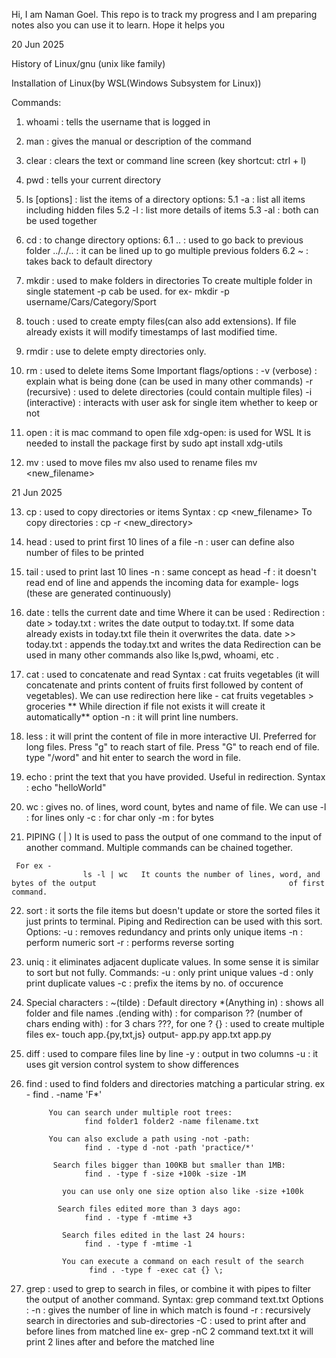 Hi, I am Naman Goel.
This repo is to track my progress and I am preparing notes also you can use it to learn. Hope it helps you 

20 Jun 2025

History of Linux/gnu (unix like family)

Installation of Linux(by WSL(Windows Subsystem for Linux))

Commands:
1. whoami : tells the username that is logged in
2. man <command> : gives the manual or description of the command
3. clear : clears the text or command line screen (key shortcut: ctrl + l)
4. pwd :  tells your current directory
5. ls [options] : list the items of a directory 
       options:
        5.1  -a : list all items including hidden files
        5.2  -l : list more details of items
        5.3   -al : both can be used together
6. cd <path> : to change directory
     options:
     6.1 .. : used to go back to previous folder
           ../../.. : it can be lined up to go multiple previous folders
     6.2 ~ : takes back to default directory
7. mkdir : used to make folders in directories
            To create multiple folder in single statement -p  cab be used.
           for ex- mkdir -p username/Cars/Category/Sport
8. touch : used to create empty files(can also add extensions).
             If file already exists it will modify timestamps of last modified time.
9. rmdir : use to delete empty directories only.
10.  rm : used to delete items
              Some Important flags/options :
                       -v (verbose) : explain what is being done (can be used in many other                                                   commands)
                       -r (recursive) : used to delete directories (could contain multiple files)
                       -i (interactive) : interacts with user ask for single item whether to keep                                                     or not
11. open : it is mac command to open file
     xdg-open: is used for WSL 
                         It is needed to install the package first by
                         sudo apt install xdg-utils

12. mv : used to move files
              mv <filename> <path>
              also used to rename files
              mv <filename> <new_filename>
          

21 Jun 2025

13. cp : used to copy directories or items
       Syntax : cp <filename> <new_filename>
       To copy directories : cp -r <directory> <new_directory>
14. head : used to print first 10 lines of a file
                 -n : user can define also number of files to be printed
15. tail : used to print last 10 lines
              -n : same concept as head
              -f : it doesn't read end of line and appends the incoming data
                   for example-  logs (these are generated continuously)
16.  date : tells the current date and time 
           Where it can be used :
           Redirection :
           date > today.txt : writes the date output to today.txt. If some data already                    exists in today.txt file thein it overwrites the data.
           date >> today.txt : appends the today.txt and writes the data
           Redirection can be used in many other commands also like ls,pwd, whoami,                etc . 

17. cat : used to concatenate and read 
             Syntax : cat fruits vegetables (it will concatenate and prints content of fruits                             first followed by content of vegetables).
              We can use redirection here like -
               cat fruits vegetables > groceries
              ** While direction if file not exists it will create it automatically**
               option -n : it will print line numbers.
18.  less : it will print the content of file in more interactive UI. Preferred for long                          files.
               Press "g" to reach start of file. 
               Press "G" to reach end of file. 
               type "/word" and hit enter to search the word in file.
19. echo : print the text that you have provided.
                  Useful in redirection.
                  Syntax : echo "helloWorld"
20. wc : gives no. of lines, word count, bytes and name of file.
               We can use 
                       -l : for lines only
                       -c : for char only
                       -m : for bytes
  21.  PIPING ( | )
     It is used to pass the output of one command to the input of another command.
     Multiple commands can be chained together.

     For ex - 
                    ls -l | wc   It counts the number of lines, word, and bytes of the output                                           of first command.
22. sort : it sorts the file items but doesn't update or store the sorted files it just                        prints to terminal. Piping and Redirection can be used with this sort.
                Options:
                              -u : removes redundancy and prints only unique items
                              -n : perform numeric sort
                              -r : performs reverse sorting
23. uniq : it eliminates adjacent duplicate values. In some sense it is similar to                             sort but not fully.
                Commands:
                            -u : only print unique values
                            -d : only print duplicate  values
                             -c : prefix the items by no. of occurence
24. Special characters :
                    ~(tilde) : Default directory
                    *(Anything in) : shows all folder and file names
                    .(ending with) :  for comparison
                    ?? (number of chars ending with) : for 3 chars ???, for one ?
                    {} : used to create multiple files
                    ex- touch app.{py,txt,js}
                 output- app.py app.txt app.py
25. diff : used to compare files line by line
              -y : output in two columns
              -u : it uses git version control system to show differences
26. find : used to find folders and directories matching a particular string.
             ex - find  . -name 'F*'

             You can search under multiple root trees:
                     find folder1 folder2 -name filename.txt

             You can also exclude a path using -not -path:
                     find . -type d -not -path 'practice/*'

              Search files bigger than 100KB but smaller than 1MB:
                     find . -type f -size +100k -size -1M

                you can use only one size option also like -size +100k

               Search files edited more than 3 days ago:
                     find . -type f -mtime +3

                Search files edited in the last 24 hours:
                     find . -type f -mtime -1

                You can execute a command on each result of the search 
                      find . -type f -exec cat {} \; 
27. grep : used to grep to search in files, or combine it with pipes to filter the output                     of another command. 
             Syntax: grep command text.txt
              Options : 
                  -n : gives the number of line in which match is found
                   -r : recursively search in directories and sub-directories
                   -C : used to print after and before lines from matched line
                             ex- grep -nC 2 command text.txt
                         it will print 2 lines after and before the matched line





